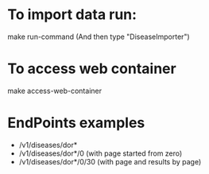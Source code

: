 # To import data run:
  make run-command (And then type "DiseaseImporter")

# To access web container
  make access-web-container

# EndPoints examples
  * /v1/diseases/dor*
  * /v1/diseases/dor*/0 (with page started from zero)
  * /v1/diseases/dor*/0/30 (with page and results by page)

